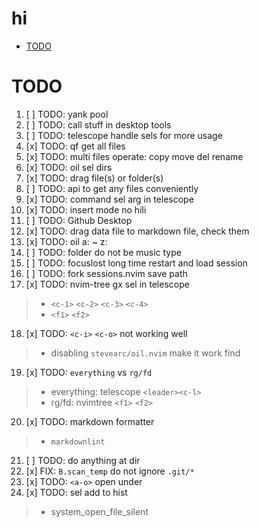 # hi

<!-- toc -->

- [TODO](#todo)

<!-- tocstop -->

# TODO

1. [ ] TODO: yank pool
2. [ ] TODO: call stuff in desktop tools
3. [ ] TODO: telescope handle sels for more usage
4. [x] TODO: qf get all files
5. [x] TODO: multi files operate: copy move del rename
6. [x] TODO: oil sel dirs
7. [x] TODO: drag file(s) or folder(s)
8. [ ] TODO: api to get any files conveniently
9. [x] TODO: command sel arg in telescope
10. [x] TODO: insert mode no hili
11. [ ] TODO: Github Desktop
12. [x] TODO: drag data file to markdown file, check them
13. [x] TODO: oil a: ~ z:
14. [ ] TODO: folder do not be music type
15. [ ] TODO: focuslost long time restart and load session
16. [ ] TODO: fork sessions.nvim save path
17. [x] TODO: nvim-tree gx sel in telescope

> - `<c-1>` `<c-2>` `<c-3>` `<c-4>`
> - `<f1>` `<f2>`

18. [x] TODO: `<c-i>` `<c-o>` not working well

> - disabling `stevearc/oil.nvim` make it work find

19. [x] TODO: `everything` vs `rg/fd`

> - everything: telescope `<leader><c-l>`
> - rg/fd: nvimtree `<f1>` `<f2>`

20. [x] TODO: markdown formatter

> - `markdownlint`

21. [ ] TODO: do anything at dir
22. [x] FIX: `B.scan_temp` do not ignore `.git/*`
23. [x] TODO: `<a-o>` open under
24. [x] TODO: sel add to hist
> - system_open_file_silent
